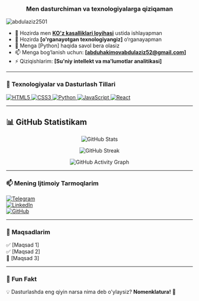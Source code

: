 <h3 align="center">Men dasturchiman va texnologiyalarga qiziqaman</h3>

<p align="left"> <img src="https://komarev.com/ghpvc/?username=abdulaziz2501&label=Profile%20views&color=0e75b6&style=flat" alt="abdulaziz2501" /> </p>

- 🔭 Hozirda men **[KO'z kasalliklari loyihasi](loyiha-linki)** ustida ishlayapman  
- 🌱 Hozirda **[o'rganayotgan texnologiyangiz]** o‘rganayapman  
- 💬 Menga [Python] haqida savol bera olasiz  
- 📫 Menga bog‘lanish uchun: **[abduhakimovabdulaziz52@gmail.com]**  
- ⚡ Qiziqishlarim: **[Su'niy intellekt va ma'lumotlar analitikasi]**  

---

### 🚀 **Texnologiyalar va Dasturlash Tillari**  
<p align="left"> 
  <a href="https://developer.mozilla.org/en-US/docs/Web/HTML" target="_blank"> 
    <img src="https://img.shields.io/badge/HTML5-%23E34F26.svg?style=for-the-badge&logo=html5&logoColor=white" alt="HTML5"/> 
  </a>
  <a href="https://developer.mozilla.org/en-US/docs/Web/CSS" target="_blank"> 
    <img src="https://img.shields.io/badge/CSS3-%231572B6.svg?style=for-the-badge&logo=css3&logoColor=white" alt="CSS3"/> 
  </a>
  <a href="https://www.python.org/" target="_blank">
    <img src="https://img.shields.io/badge/Python-3670A0?style=for-the-badge&logo=python&logoColor=white" alt="Python"/>
  </a>
  <a href="https://developer.mozilla.org/en-US/docs/Web/JavaScript" target="_blank">
    <img src="https://img.shields.io/badge/JavaScript-F7DF1E?style=for-the-badge&logo=javascript&logoColor=black" alt="JavaScript"/>
  </a>
  <a href="https://react.dev/" target="_blank">
    <img src="https://img.shields.io/badge/React-%2320232a.svg?style=for-the-badge&logo=react&logoColor=%2361DAFB" alt="React"/>
  </a>
</p>

---

## 📊 GitHub Statistikam

<p align="center">
  <img src="https://github-readme-stats.vercel.app/api?username=abdulaziz2501&show_icons=true&theme=dark&hide_border=true&include_all_commits=true&count_private=true" alt="GitHub Stats"/>
</p>

<p align="center">
  <img src="https://github-readme-streak-stats.herokuapp.com/?user=abdulaziz2501&theme=dark&hide_border=true" alt="GitHub Streak"/>
</p>

<p align="center">
  <img src="https://github-readme-activity-graph.vercel.app/graph?username=abdulaziz2501&theme=dark-blue&hide_border=true&area=true" alt="GitHub Activity Graph"/>
</p>


---

### 📫 **Mening Ijtimoiy Tarmoqlarim**  
[![Telegram](https://img.shields.io/badge/Telegram-2CA5E0?style=for-the-badge&logo=telegram&logoColor=white)](https://t.me/abdulaziz_2501)  
[![LinkedIn](https://img.shields.io/badge/LinkedIn-0A66C2?style=for-the-badge&logo=linkedin&logoColor=white)](https://linkedin.com/in/abdulaziz2501)  
[![GitHub](https://img.shields.io/badge/GitHub-181717?style=for-the-badge&logo=github&logoColor=white)](https://github.com/abdulaziz2501)  

---

### 🎯 **Maqsadlarim**  
✅ [Maqsad 1]  
✅ [Maqsad 2]  
🔲 [Maqsad 3]  

---

### 📜 **Fun Fakt**  
💡 Dasturlashda eng qiyin narsa nima deb o'ylaysiz? **Nomenklatura!** 🤣  
